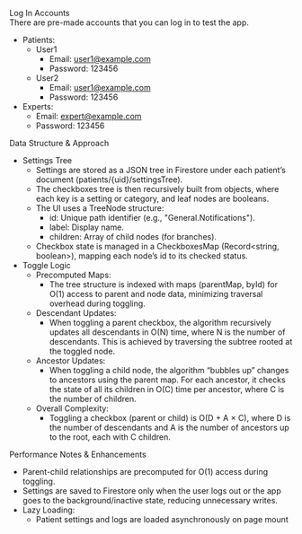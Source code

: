 Log In Accounts  
There are pre-made accounts that you can log in to test the app. 
* Patients:   
  * User1  
    * Email: user1@example.com
    * Password: 123456  
  * User2  
    * Email: user1@example.com
    * Password: 123456  
* Experts:  
  * Email: expert@example.com
  * Password: 123456

Data Structure & Approach
* Settings Tree  
  * Settings are stored as a JSON tree in Firestore under each patient’s document (patients/{uid}/settingsTree).  
  * The checkboxes tree is then recursively built from objects, where each key is a setting or category, and leaf nodes are booleans.  
  * The UI uses a TreeNode structure:  
    * id: Unique path identifier (e.g., "General.Notifications").  
    * label: Display name.  
    * children: Array of child nodes (for branches).  
  * Checkbox state is managed in a CheckboxesMap (Record\<string, boolean\>), mapping each node’s id to its checked status.  
* Toggle Logic  
  * Precomputed Maps:  
    * The tree structure is indexed with maps (parentMap, byId) for O(1) access to parent and node data, minimizing traversal overhead during toggling.  
  * Descendant Updates:  
    * When toggling a parent checkbox, the algorithm recursively updates all descendants in O(N) time, where N is the number of descendants. This is achieved by traversing the subtree rooted at the toggled node.  
  * Ancestor Updates:  
    * When toggling a child node, the algorithm “bubbles up” changes to ancestors using the parent map. For each ancestor, it checks the state of all its children in O(C) time per ancestor, where C is the number of children.   
  * Overall Complexity:  
    * Toggling a checkbox (parent or child) is O(D \+ A × C), where D is the number of descendants and A is the number of ancestors up to the root, each with C children.

Performance Notes & Enhancements
* Parent-child relationships are precomputed for O(1) access during toggling.  
* Settings are saved to Firestore only when the user logs out or the app goes to the background/inactive state, reducing unnecessary writes.  
* Lazy Loading:  
  * Patient settings and logs are loaded asynchronously on page mount
